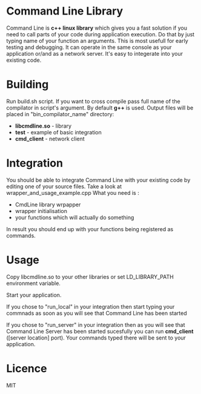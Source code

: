 # Command Line Library

Command Line is **c++ linux library** which gives you a fast solution
if you need to call parts of your code during application execution. 
Do that by just typing name of your function an arguments.
This is most usefull for early testing and debugging.
It can operate in the same console as your application 
or/and as a network server. It's easy to integerate into your existing code.

# Building

Run build.sh script. If you want to cross compile pass full name of the
compilator in script's argument. By default **g++** is used.
Output files will be placed in "bin_compilator_name" directory:
  - **libcmdline.so** - library
  - **test** - example of basic integration
  - **cmd_client** - network client 

# Integration

You should be able to integrate Command Line with your existing code
by editing one  of your source files.
Take a look at wrapper_and_usage_example.cpp
What you need is :
  - CmdLine library wrpapper 
  - wrapper initialisation 
  - your functions which will actually do something

In result you should end up with your functions being registered as commands.

# Usage

Copy libcmdline.so to your other libraries or set LD_LIBRARY_PATH environment variable.

Start your application.

If you chose to "run_local" in your integration then start typing your commnads as soon
as you will see that Command Line has been started

If you chose to "run_server" in your integration then as you will see that Command Line Server has been started
sucesfully you can run **cmd_client** ([server location] port). Your commands typed there will
be sent to your application.

# Licence

MIT